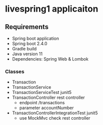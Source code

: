 # livespring1 applicaiton

## Requirements
* Spring boot application
* Spring boot 2.4.0
* Gradle build
* Java version 11
* Dependencies: Spring Web & Lombok
### Classes
* Transaction
* TransactionService
* TransactionServiceTest junit5
* TransactionController rest controller
  - endpoint /transactions
  - parameter accountNumber
* TransactionControllerIntegrationTest junit5
  - use MockMvc check rest controller